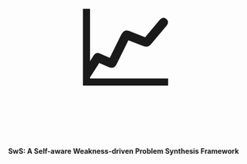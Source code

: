 <h1 align="center">
<br>
<span style="font-size: 200px;">📈</span>
<br>
<span style="font-size: 0.5em;">SwS: A Self-aware Weakness-driven Problem Synthesis Framework</span>
</h1>